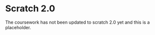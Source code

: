 Scratch 2.0
===========

The coursework has not been updated to scratch 2.0 yet and this is a placeholder.
